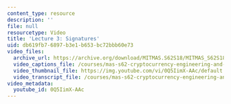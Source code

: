 ```yaml
---
content_type: resource
description: ''
file: null
resourcetype: Video
title: 'Lecture 3: Signatures'
uid: db619fb7-6897-b3e1-b653-bc72bbb60e73
video_files:
  archive_url: https://archive.org/download/MITMAS.S62S18/MITMAS_S62S18_lec03_300k.mp4
  video_captions_file: /courses/mas-s62-cryptocurrency-engineering-and-design-spring-2018/bd3f2307de8957bcb7ff6e53bea08f62_0Q5IimX-AAc.vtt
  video_thumbnail_file: https://img.youtube.com/vi/0Q5IimX-AAc/default.jpg
  video_transcript_file: /courses/mas-s62-cryptocurrency-engineering-and-design-spring-2018/ea5a30f817fa8c49737df5f0378d0f63_0Q5IimX-AAc.pdf
video_metadata:
  youtube_id: 0Q5IimX-AAc
---
```

